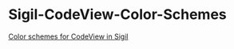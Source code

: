 # Sigil-CodeView-Color-Schemes
<a href="https://beckydtp.github.io/Sigil-CodeView-Color-Schemes/">Color schemes for CodeView in Sigil</a>

